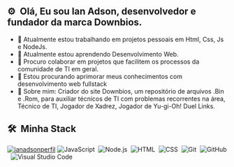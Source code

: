 ## ⚙️ &nbsp;Olá, Eu sou Ian Adson, desenvolvedor e fundador da marca Downbios.

- 🔭 Atualmente estou trabalhando em projetos pessoais em Html, Css, Js e NodeJs.
- 🌱 Atualmente estou aprendendo Desenvolvimento Web.
- 👯 Procuro colaborar em projetos que facilitem os processos da comunidade de TI em geral.
- 🤔 Estou procurando aprimorar meus conhecimentos com desenvolvimento web fullstack
- 💬 Sobre mim: Criador do site Downbios, um repositório de arquivos .Bin e .Rom, para auxiliar técnicos de TI com problemas recorrentes na área, Técnico de TI, Jogador de Xadrez, Jogador de Yu-gi-Oh! Duel Links.


## 🛠 &nbsp;Minha Stack

[![ianadsonperfil](https://img.shields.io/badge/-RocketSeat-blueviolet)](https://app.rocketseat.com.br/me/ian-adson-05403)
![JavaScript](https://img.shields.io/badge/-JavaScript-05122A?style=flat&logo=javascript)&nbsp;
![Node.js](https://img.shields.io/badge/-Node.js-05122A?style=flat&logo=node.js)&nbsp;
![HTML](https://img.shields.io/badge/-HTML-05122A?style=flat&logo=HTML5)&nbsp;
![CSS](https://img.shields.io/badge/-CSS-05122A?style=flat&logo=CSS3&logoColor=1572B6)&nbsp;
![Git](https://img.shields.io/badge/-Git-05122A?style=flat&logo=git)&nbsp;
![GitHub](https://img.shields.io/badge/-GitHub-05122A?style=flat&logo=github)&nbsp;
![Visual Studio Code](https://img.shields.io/badge/-Visual%20Studio%20Code-05122A?style=flat&logo=visual-studio-code&logoColor=007ACC)&nbsp;
